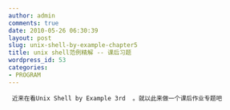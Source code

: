```yaml
---
author: admin
comments: true
date: 2010-05-26 06:30:39
layout: post
slug: unix-shell-by-example-chapter5
title: unix shell范例精解 -- 课后习题
wordpress_id: 53
categories:
- PROGRAM
---
```



	 近来在看Unix Shell by Example 3rd  。就以此来做一个课后作业专题吧




